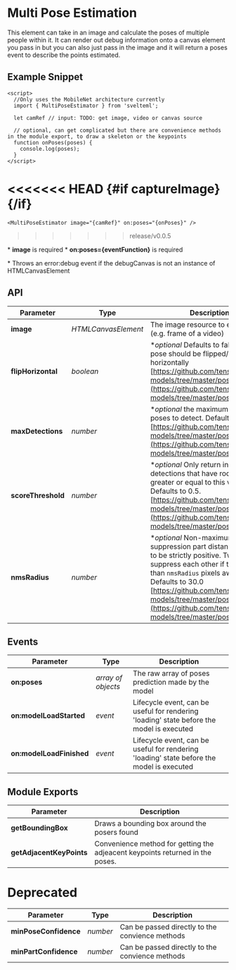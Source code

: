 # Multi Pose Estimation

This element can take in an image and calculate the poses of multiple people within it. It can render out debug information onto a canvas element you pass in but you can also just pass in the image and it will return a poses event to describe the points estimated.

## Example Snippet

    <script>
      //Only uses the MobileNet architecture currently
      import { MultiPoseEstimator } from 'svelteml';

      let camRef // input: TODO: get image, video or canvas source

      // optional, can get complicated but there are convenience methods in the module export, to draw a skeleton or the keypoints
      function onPoses(poses) {
        console.log(poses);
      }
    </script>

<<<<<<< HEAD
    {#if captureImage}
     <MultiPoseEstimator image={captureImage} on:poses={onPoses} />
    {/if}
=======
    <MultiPoseEstimator image="{camRef}" on:poses="{onPoses}" />
>>>>>>> release/v0.0.5

\* **image** is required \* **on:poses={eventFunction}** is required

\* Throws an error:debug event if the debugCanvas is not an instance of HTMLCanvasElement

## API

| Parameter          | Type                | Description                                                                                                                                                                                                                                                                                                        |
| ------------------ | ------------------- | ------------------------------------------------------------------------------------------------------------------------------------------------------------------------------------------------------------------------------------------------------------------------------------------------------------------ |
| **image**          | _HTMLCanvasElement_ | The image resource to estimate (e.g. frame of a video)                                                                                                                                                                                                                                                             |
| **flipHorizontal** | _boolean_           | \*_optional_ Defaults to false. If the pose should be flipped/mirrored horizontally [https://github.com/tensorflow/tfjs-models/tree/master/posenet](https://github.com/tensorflow/tfjs-models/tree/master/posenet)                                                                                                 |
| **maxDetections**  | _number_            | \*_optional_ the maximum number of poses to detect. Defaults to 5. [https://github.com/tensorflow/tfjs-models/tree/master/posenet](https://github.com/tensorflow/tfjs-models/tree/master/posenet)                                                                                                                  |
| **scoreThreshold** | _number_            | \*_optional_ Only return instance detections that have root part score greater or equal to this value. Defaults to 0.5. [https://github.com/tensorflow/tfjs-models/tree/master/posenet](https://github.com/tensorflow/tfjs-models/tree/master/posenet)                                                             |
| **nmsRadius**      | _number_            | \*_optional_ Non-maximum suppression part distance. It needs to be strictly positive. Two parts suppress each other if they are less than `nmsRadius` pixels away. Defaults to 30.0 [https://github.com/tensorflow/tfjs-models/tree/master/posenet](https://github.com/tensorflow/tfjs-models/tree/master/posenet) |

## Events

| Parameter                | Type               | Description                                                                               |
| ------------------------ | ------------------ | ----------------------------------------------------------------------------------------- |
| **on:poses**             | _array of objects_ | The raw array of poses prediction made by the model                                       |
| **on:modelLoadStarted**  | _event_            | Lifecycle event, can be useful for rendering 'loading' state before the model is executed |
| **on:modelLoadFinished** | _event_            | Lifecycle event, can be useful for rendering 'loading' state before the model is executed |

## Module Exports

| Parameter                | Description                                                                   |
| ------------------------ | ----------------------------------------------------------------------------- |
| **getBoundingBox**       | Draws a bounding box around the posers found                                  |
| **getAdjacentKeyPoints** | Convenience method for getting the adjeacent keypoints returned in the poses. |

# Deprecated

| Parameter             | Type     | Description                                     |
| --------------------- | -------- | ----------------------------------------------- |
| **minPoseConfidence** | _number_ | Can be passed directly to the convience methods |
| **minPartConfidence** | _number_ | Can be passed directly to the convience methods |
